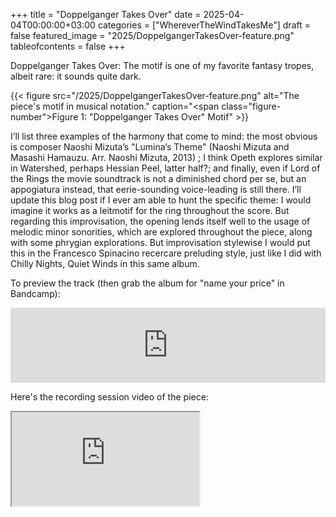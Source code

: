 +++
title = "Doppelganger Takes Over"
date = 2025-04-04T00:00:00+03:00
categories = ["WhereverTheWindTakesMe"]
draft = false
featured_image = "2025/DoppelgangerTakesOver-feature.png"
tableofcontents = false
+++

Doppelganger Takes Over:
The motif is one of my favorite fantasy tropes,
albeit rare: it sounds quite dark.

{{< figure src="/2025/DoppelgangerTakesOver-feature.png" alt="The piece's motif in musical notation." caption="<span class=\"figure-number\">Figure 1: </span>\"Doppelganger Takes Over\" Motif" >}}

I’ll list three examples of the harmony that come to mind:
the most obvious is composer Naoshi Mizuta’s "Lumina’s Theme"
(Naoshi Mizuta and Masashi Hamauzu. Arr. Naoshi Mizuta, 2013) ;
I think Opeth explores similar in Watershed,
perhaps Hessian Peel, latter half?;
and finally, even if Lord of the Rings the movie soundtrack
is not a diminished chord per se,
but an appogiatura instead,
that eerie-sounding voice-leading is still there.
I’ll update this blog post if I ever am able to hunt the specific theme:
I would imagine it works as a leitmotif for the ring throughout the score.
But regarding this improvisation,
the opening lends itself well to the usage of melodic minor sonorities,
which are explored throughout the piece,
along with some phrygian explorations.
But improvisation stylewise I would put this
in the Francesco Spinacino recercare preluding style,
just like I did with Chilly Nights, Quiet Winds in this same album.

To preview the track (then grab the album for "name your price" in Bandcamp):
<div class="org-bandcamp-track"> <iframe style="border: 0; width: 100%; height: 120px;" src="https://bandcamp.com/EmbeddedPlayer/album= 3014684465/size=large/bgcol=333333/linkcol=2ebd35/tracklist=false/artwork=small/track=3883934046/transparent=true/" seamless><a href="https://ajgreengrove.bandcamp.com/album/ wherever-the-wind-takes-me"> "Wherever The Wind Takes Me" by A J Greengrove</a></iframe>

Here's the recording session video of the piece:
<div class="org-youtube"><iframe src="https://www.youtube.com/embed/03E3AJhiW7g" allowfullscreen title="YouTube Video"></iframe></div>
